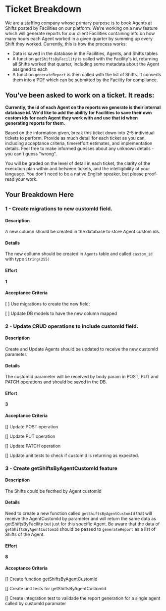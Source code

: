 # Ticket Breakdown

We are a staffing company whose primary purpose is to book Agents at Shifts posted by Facilities on our platform. We're working on a new feature which will generate reports for our client Facilities containing info on how many hours each Agent worked in a given quarter by summing up every Shift they worked. Currently, this is how the process works:

- Data is saved in the database in the Facilities, Agents, and Shifts tables
- A function `getShiftsByFacility` is called with the Facility's id, returning all Shifts worked that quarter, including some metadata about the Agent assigned to each
- A function `generateReport` is then called with the list of Shifts. It converts them into a PDF which can be submitted by the Facility for compliance.

## You've been asked to work on a ticket. It reads:

**Currently, the id of each Agent on the reports we generate is their internal database id. We'd like to add the ability for Facilities to save their own custom ids for each Agent they work with and use that id when generating reports for them.**

Based on the information given, break this ticket down into 2-5 individual tickets to perform. Provide as much detail for each ticket as you can, including acceptance criteria, time/effort estimates, and implementation details. Feel free to make informed guesses about any unknown details - you can't guess "wrong".

You will be graded on the level of detail in each ticket, the clarity of the execution plan within and between tickets, and the intelligibility of your language. You don't need to be a native English speaker, but please proof-read your work.

## Your Breakdown Here

### 1 - Create migrations to new customId field.

#### Description

A new column should be created in the database to store Agent custom ids.

#### Details

The new collumn should be created in `Agents` table and called `custom_id` with type `String(255)`

#### Effort

**1**

#### Acceptance Criteria

[ ] Use migrations to create the new field;

[ ] Update DB models to have the new column mapped

### 2 - Update CRUD operations to include customId field.

#### Description

Create and Update Agents should be updated to receive the new customId parameter.

#### Details

The customId parameter will be received by body param in POST, PUT and PATCH operations and should be saved in the DB.

#### Effort

**3**

#### Acceptance Criteria

[] Update POST operation

[] Update PUT operation

[] Update PATCH operation

[] Update unit tests to check if customId is returning as expected.

### 3 - Create getShiftsByAgentCustomId feature

#### Description

The Shifts could be fecthed by Agent customId

#### Details

Need to create a new function called `getShiftsByAgentCustomId` that will receive the AgentCustomId by parameter and will return the same data as getShiftsByFacility but just for this specific Agent.
Be aware that the data of `getShiftsByAgentCustomId` should be passed to `generateReport` as a list of Shifts of the Agent.

#### Effort

**8**

#### Acceptance Criteria

[] Create function getShiftsByAgentCustomId

[] Create unit tests for getShiftsByAgentCustomId

[] Create integration test to validade the report generation for a single agent called by customId paramater
